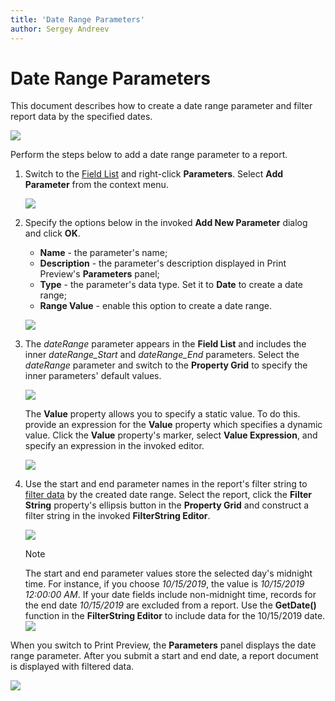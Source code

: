 ```yaml
---
title: 'Date Range Parameters'
author: Sergey Andreev
---
```

# Date Range Parameters

This document describes how to create a date range parameter and filter report data by the specified dates.

![](../../../../../images/eurd-win-use-date-ranges-parameters-panel.png)

Perform the steps below to add a date range parameter to a report.

1. Switch to the [Field List](../../report-designer-tools/ui-panels/field-list.md) and right-click **Parameters**. Select **Add Parameter** from the context menu.

    ![](../../../../../images/eurd-win-use-date-ranges-design-add-param.png)

1. Specify the options below in the invoked **Add New Parameter** dialog and click **OK**.

    - **Name** - the parameter's name;
    - **Description** - the parameter's description displayed in Print Preview's **Parameters** panel;
    - **Type** - the parameter's data type. Set it to **Date** to create a date range;
    - **Range Value** - enable this option to create a date range.

    ![](../../../../../images/eurd-win-use-date-ranges-design-add-param-dialog.png)

1. The _dateRange_ parameter appears in the **Field List** and includes the inner _dateRange_Start_ and _dateRange_End_ parameters. Select the _dateRange_ parameter and switch to the **Property Grid** to specify the inner parameters' default values.

    ![](../../../../../images/eurd-win-use-date-ranges-design-configure-subparam.png)

    The **Value** property allows you to specify a static value. To do this. provide an expression for the **Value** property which specifies a dynamic value. Click the **Value** property's marker, select **Value Expression**, and specify an expression in the invoked editor.

    ![](../../../../../images/eurd-win-use-date-ranges-design-value-expression.png)

1. Use the start and end parameter names in the report's filter string to [filter data](../filter-data/filter-data-at-the-report-level.md) by the created date range. Select the report, click the **Filter String** property's ellipsis button in the **Property Grid** and construct a filter string in the invoked **FilterString Editor**.

    ![](../../../../../images/eurd-win-use-date-ranges-filterstring.png)

    > [!NOTE]
    > The start and end parameter values store the selected day's midnight time. For instance, if you choose _10/15/2019_, the value is _10/15/2019 12:00:00 AM_. If your date fields include non-midnight time, records for the end date _10/15/2019_ are excluded from a report. Use the **GetDate()** function in the **FilterString Editor** to include data for the 10/15/2019 date.  
    > ![](../../../../../images/eurd-win-use-date-ranges-filterstring-getdate.png)

When you switch to Print Preview, the **Parameters** panel displays the date range parameter. After you submit a start and end date, a report document is displayed with filtered data.

![](../../../../../images/eurd-win-use-date-ranges-parameters-panel.png)
